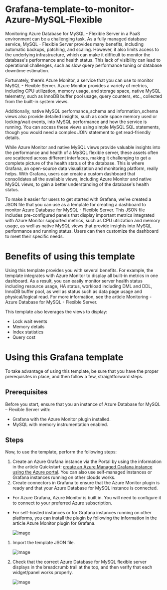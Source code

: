 # Grafana-template-to-monitor-Azure-MySQL-Flexible

Monitoring Azure Database for MySQL - Flexible Server in a PaaS environment can be a challenging task. As a fully managed database service, MySQL - Flexible Server provides many benefits, including automatic backups, patching, and scaling. However, it also limits access to the underlying infrastructure, which can make it difficult to monitor the database's performance and health status. This lack of visibility can lead to operational challenges, such as slow query performance tuning or database downtime estimation.

Fortunately, there’s Azure Monitor, a service that you can use to monitor MySQL - Flexible Server. Azure Monitor provides a variety of metrics, including CPU utilization, memory usage, and storage space, native MySQL telemetry, such as InnoDB buffer pool usage, query counters, etc., collected from the built-in system views.

Additionally, native MySQL performance_schema and information_schema views also provide detailed insights, such as code space memory used or locking/wait events, into MySQL performance and how the service is running. You can access these views using simple MySQL SQL statements, though you would need a complex JOIN statement to get read-friendly details.

While Azure Monitor and native MySQL views provide valuable insights into the performance and health of a MySQL flexible server, these assets often are scattered across different interfaces, making it challenging to get a complete picture of the health status of the database. This is where Grafana, an open-source data visualization and monitoring platform, really helps. With Grafana, users can create a custom dashboard that consolidates all the available views, including Azure Monitor and native MySQL views, to gain a better understanding of the database's health status.

To make it easier for users to get started with Grafana, we’ve created a JSON file that you can use as a template for creating a dashboard to monitor Azure Database for MySQL - Flexible Server. This JSON file includes pre-configured panels that display important metrics integrated with Azure Monitor supported metrics, such as CPU utilization and memory usage, as well as native MySQL views that provide insights into MySQL performance and running status. Users can then customize the dashboard to meet their specific needs.

# Benefits of using this template
Using this template provides you with several benefits. For example, the template integrates with Azure Monitor to display all built-in metrics in one dashboard. As a result, you can easily monitor server health status including resource usage, HA status, workload including DML and DDL, InnoDB buffer pool, as well as status such as data page usage and physical/logical read. For more information, see the article Monitoring - Azure Database for MySQL - Flexible Server.

This template also leverages the views to display:
- Lock wait events
- Memory details
- Index statistics
- Query cost
 

# Using this Grafana template
To take advantage of using this template, be sure that you have the proper prerequisites in place, and then follow a few, straightforward steps.

## Prerequisites
Before you start, ensure that you an instance of Azure Database for MySQL – Flexible Server with:
- Grafana with the Azure Monitor plugin installed.
- MySQL with memory instrumentation enabled.
 
## Steps
Now, to use the template, perform the following steps:

1. Create an Azure Grafana instance via the Portal by using the information in the article Quickstart: [create an Azure Managed Grafana instance using the Azure portal](https://learn.microsoft.com/en-us/azure/managed-grafana/quickstart-managed-grafana-portal). You can also use self-managed instances or Grafana instances running on other clouds works.
1. Create connectors in Grafana to ensure that the Azure Monitor plugin is ready and that your Azure Database for MySQL instance is connected.
  - For Azure Grafana, Azure Monitor is built in. You will need to configure it to connect to your preferred Azure subscription.
  - For self-hosted instances or for Grafana instances running on other platforms, you can install the plugin by following the information in the article Azure Monitor plugin for Grafana.
    
    ![image](https://github.com/ShawnXxy/Grafana-template-to-monitor-Azure-MySQL-Flexible/assets/17153057/e4752908-c5e5-439d-93b9-110be56f0c76)

1. Import the template JSON file.
   
   ![image](https://github.com/ShawnXxy/Grafana-template-to-monitor-Azure-MySQL-Flexible/assets/17153057/8f2d10f4-fdda-4e6a-a6de-c1717622f247)

1. Check that the correct Azure Database for MySQL flexible server displays in the breadcrumb trail at the top, and then verify that each widget/panel works properly.
   
   ![image](https://github.com/ShawnXxy/Grafana-template-to-monitor-Azure-MySQL-Flexible/assets/17153057/e8f5c580-4d0b-417b-9098-01b6501d9758)

 
